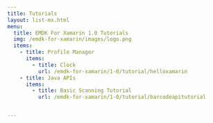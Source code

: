 ```yaml
---
title: Tutorials
layout: list-mx.html
menu:
  title: EMDK For Xamarin 1.0 Tutorials
  img: /emdk-for-xamarin/images/logo.png
  items:
    - title: Profile Manager
      items:
        - title: Clock
          url: /emdk-for-xamarin/1-0/tutorial/helloxamarin
    - title: Java APIs
      items:
        - title: Basic Scanning Tutorial
          url: /emdk-for-xamarin/1-0/tutorial/barcodeapitutorial


---
```


